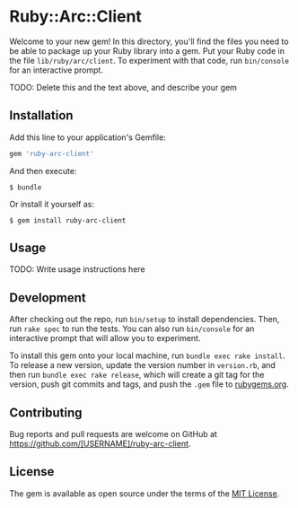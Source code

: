 # Ruby::Arc::Client

Welcome to your new gem! In this directory, you'll find the files you need to be able to package up your Ruby library into a gem. Put your Ruby code in the file `lib/ruby/arc/client`. To experiment with that code, run `bin/console` for an interactive prompt.

TODO: Delete this and the text above, and describe your gem

## Installation

Add this line to your application's Gemfile:

```ruby
gem 'ruby-arc-client'
```

And then execute:

    $ bundle

Or install it yourself as:

    $ gem install ruby-arc-client

## Usage

TODO: Write usage instructions here

## Development

After checking out the repo, run `bin/setup` to install dependencies. Then, run `rake spec` to run the tests. You can also run `bin/console` for an interactive prompt that will allow you to experiment.

To install this gem onto your local machine, run `bundle exec rake install`. To release a new version, update the version number in `version.rb`, and then run `bundle exec rake release`, which will create a git tag for the version, push git commits and tags, and push the `.gem` file to [rubygems.org](https://rubygems.org).

## Contributing

Bug reports and pull requests are welcome on GitHub at https://github.com/[USERNAME]/ruby-arc-client.


## License

The gem is available as open source under the terms of the [MIT License](http://opensource.org/licenses/MIT).

